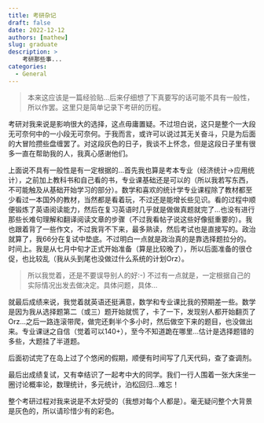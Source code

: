 ```yaml
---
title: 考研杂记
draft: false
date: 2022-12-12
authors: [mathew]
slug: graduate
description: >
    考研那些事...
categories:
  - General
---
```


>本来这应该是一篇经验贴...后来仔细想了下真要写的话可能不具有一般性，所以作罢。这里只是简单记录下考研的历程。


考研对我来说是影响很大的选择，这点毋庸置疑。不过坦白说，这只是整个一大段无可奈何中的一小段无可奈何。于我而言，或许可以说过其无关奋斗，只是为后面的大冒险攒些盘缠罢了。对这段灰色的日子，我谈不上怀念，但是这段日子里有很多一直在帮助我的人，我真心感谢他们。
<!-- more -->


上面说不具有一般性是有一定根据的...首先我也算是考本专业（经济统计->应用统计），之前加上教科书和自己看的书，专业课基础还是可以的（所以我若写东西，不可能触及从基础开始学习的部分）。数学和喜欢的统计学专业课程除了教材都至少看过一本国外的教材，当然都是看着玩，不过还是能增长些见识。看的过程中顺便锻炼了英语阅读能力，然后在复习英语时几乎就是做做真题就完了...也没有进行那些长难句理解和翻译阅读文章的步骤（不过我看帖子说这些好像挺重要的）。我也跟着背了一些作文，不过我背不下来，最多熟读，然后考试也是直接写的。政治就算了，我66分在复试中垫底。不过明白一点就是政治真的是靠选择题拉分的。时间上。我是从七月中旬才正式开始准备（算是比较晚了），所以后面准备的很仓促，也比较乱（我从头到尾也没做过什么系统的计划Orz）。

>所以我觉着，还是不要误导别人的好:-)
>不过有一点就是，一定根据自己的实际情况出发去做决定。具体问题，具体...


就最后成绩来说，我觉着就英语还挺满意，数学和专业课比我的预期差一些。数学是因为我从选择题第二（或三）题开始就慌了，卡了一下，发现别人都开始翻页了Orz...之后一路连滚带爬，做完还剩半个多小时，然后做空下来的题目，也没做出来。专业课谜之自信（觉着可以140+），至今不知道跪在哪里...估计是选择题错的多些，大题挂了半道题。

后面初试完了在岛上过了个悠闲的假期，顺便有时间写了几天代码，查了查调剂。

最后出成绩复试，又有幸结识了一起考中大的同学。我们一行人围着一张大床坐一圈讨论概率论，数理统计，多元统计，泊松回归...难忘！


整个考研过程对我来说是不太好受的（我想对每个人都是）。毫无疑问整个大背景是灰色的，所以请珍惜少有的彩色。




